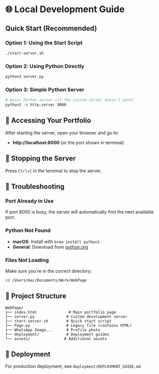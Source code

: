 # 🌐 Local Development Guide

## Quick Start (Recommended)

### Option 1: Using the Start Script
```bash
./start-server.sh
```

### Option 2: Using Python Directly
```bash
python3 server.py
```

### Option 3: Simple Python Server
```bash
# Basic Python server (if the custom server doesn't work)
python3 -m http.server 8000
```

## 📱 Accessing Your Portfolio

After starting the server, open your browser and go to:
- **http://localhost:8000** (or the port shown in terminal)

## 🛑 Stopping the Server

Press `Ctrl+C` in the terminal to stop the server.

## 🔧 Troubleshooting

### Port Already in Use
If port 8000 is busy, the server will automatically find the next available port.

### Python Not Found
- **macOS**: Install with `brew install python3`
- **General**: Download from [python.org](https://python.org)

### Files Not Loading
Make sure you're in the correct directory:
```bash
cd /Users/mac/Documents/Work/WebPage
```

## 📁 Project Structure
```
WebPage/
├── index.html              # Main portfolio page
├── server.py              # Custom development server
├── start-server.sh        # Quick start script
├── Page.py                # Legacy file (contains HTML)
├── WhatsApp Image...      # Profile photo
├── deployment/            # Deployment guides
└── assets/               # Additional assets
```

## 🚀 Deployment
For production deployment, see `deployment/DEPLOYMENT_GUIDE.md`

